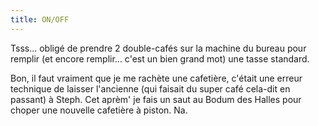 ```yaml
---
title: ON/OFF
---
```


Tsss... obligé de prendre 2 double-cafés sur la machine du bureau pour remplir
(et encore remplir... c'est un bien grand mot) une tasse standard.

Bon, il faut vraiment que je me rachète une cafetière, c'était une erreur
technique de laisser l'ancienne (qui faisait du super café cela-dit en
passant) à Steph. Cet aprèm' je fais un saut au Bodum des Halles pour choper
une nouvelle cafetière à piston. Na.

